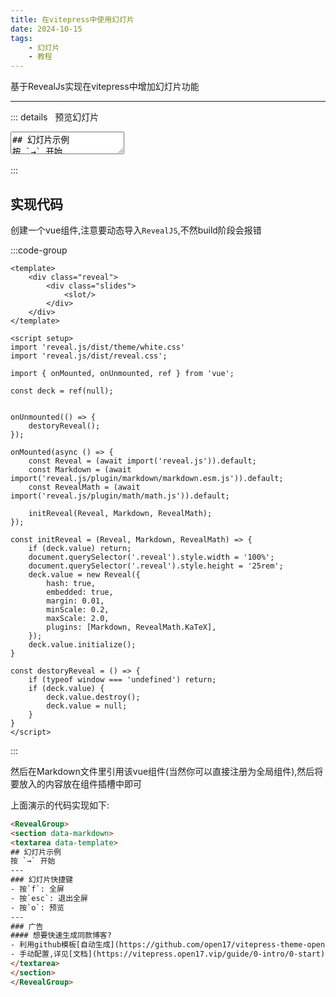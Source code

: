 ```yaml
---
title: 在vitepress中使用幻灯片
date: 2024-10-15
tags:
    - 幻灯片
    - 教程
---
```


基于RevealJs实现在vitepress中增加幻灯片功能

---

<script setup>
import RevealGroup from '../components/RevealGroup.vue'
</script>

::: details &nbsp;&nbsp;预览幻灯片
<br>
<RevealGroup>
<section data-markdown>
<textarea data-template>
## 幻灯片示例
按 `→` 开始
---
### 幻灯片快捷键
- 按`f`: 全屏
- 按`esc`: 退出全屏
- 按`o`: 预览
---
### 广告
#### 想要快速生成同款博客?
- 利用github模板[自动生成](https://github.com/open17/vitepress-theme-open17/generate)
- 手动配置,详见[文档](https://vitepress.open17.vip/guide/0-intro/0-start)
</textarea>
</section>
</RevealGroup>
<br>
:::

## 实现代码

创建一个vue组件,注意要动态导入`RevealJS`,不然build阶段会报错

:::code-group
```vue [template]
<template>
    <div class="reveal">
        <div class="slides">
            <slot/>
        </div>
    </div>
</template>
```
```vue [script]
<script setup>
import 'reveal.js/dist/theme/white.css'
import 'reveal.js/dist/reveal.css';

import { onMounted, onUnmounted, ref } from 'vue';

const deck = ref(null);


onUnmounted(() => {
    destoryReveal();
});

onMounted(async () => {
    const Reveal = (await import('reveal.js')).default;
    const Markdown = (await import('reveal.js/plugin/markdown/markdown.esm.js')).default;
    const RevealMath = (await import('reveal.js/plugin/math/math.js')).default;
    
    initReveal(Reveal, Markdown, RevealMath);
});

const initReveal = (Reveal, Markdown, RevealMath) => {
    if (deck.value) return;
    document.querySelector('.reveal').style.width = '100%';
    document.querySelector('.reveal').style.height = '25rem';
    deck.value = new Reveal({
        hash: true,
        embedded: true,
        margin: 0.01,
        minScale: 0.2,
        maxScale: 2.0,
        plugins: [Markdown, RevealMath.KaTeX],
    });
    deck.value.initialize();
}

const destoryReveal = () => {
    if (typeof window === 'undefined') return;
    if (deck.value) {
        deck.value.destroy();
        deck.value = null;
    }
}
</script>
```
:::

然后在Markdown文件里引用该vue组件(当然你可以直接注册为全局组件),然后将要放入的内容放在组件插槽中即可


上面演示的代码实现如下:
```html
<RevealGroup>
<section data-markdown>
<textarea data-template>
## 幻灯片示例
按 `→` 开始
---
### 幻灯片快捷键
- 按`f`: 全屏
- 按`esc`: 退出全屏
- 按`o`: 预览
---
### 广告
#### 想要快速生成同款博客?
- 利用github模板[自动生成](https://github.com/open17/vitepress-theme-open17/generate)
- 手动配置,详见[文档](https://vitepress.open17.vip/guide/0-intro/0-start)
</textarea>
</section>
</RevealGroup>
```